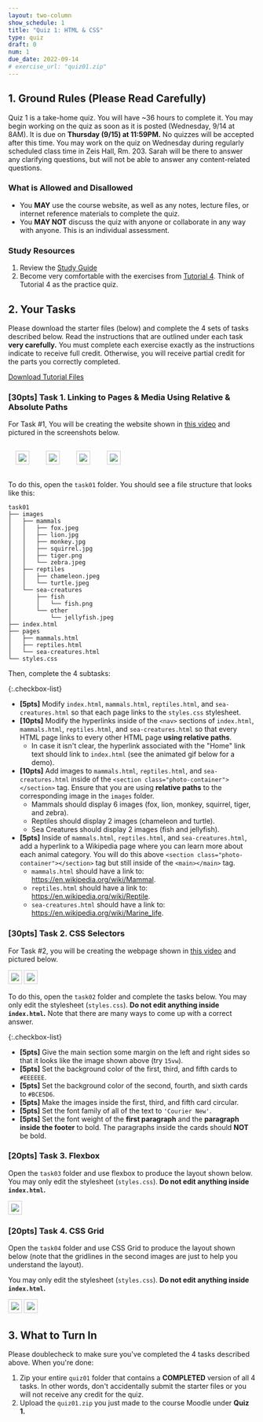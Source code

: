 ```yaml
---
layout: two-column
show_schedule: 1
title: "Quiz 1: HTML & CSS"
type: quiz
draft: 0
num: 1
due_date: 2022-09-14
# exercise_url: "quiz01.zip"
---
```


<style>
    img.small {
        max-width: calc(50% - 40px);
        margin: 15px;
        border: solid 1px #CCC;
        padding: 5px;
    }

    img.medium {
        max-width: 60%;
        border: solid 1px #CCC;
        padding: 5px;
    }
</style>

## 1. Ground Rules (Please Read Carefully)
Quiz 1 is a take-home quiz. You will have ~36 hours to complete it. You may begin working on the quiz as soon as it is posted (Wednesday, 9/14 at 8AM). It is due on **Thursday (9/15) at 11:59PM.** No quizzes will be accepted after this time. You may work on the quiz on Wednesday during regularly scheduled class time in Zeis Hall, Rm. 203. Sarah will be there to answer any clarifying questions, but will not be able to answer any content-related questions.

### What is Allowed and Disallowed
* You **MAY** use the course website, as well as any notes, lecture files, or internet reference materials to complete the quiz.
* You **MAY NOT** discuss the quiz with anyone or collaborate in any way with anyone. This is an individual assessment.

### Study Resources
1. Review the <a href="https://docs.google.com/document/d/1YSsjfQ8-Vp-dmho31rz2oz3X88kxpLDg44q8tJGLzxM/edit?usp=sharing" target="_blank">Study Guide</a>
2. Become very comfortable with the exercises from [Tutorial 4](../assignments/tutorial04). Think of Tutorial 4 as the practice quiz. 

## 2. Your Tasks
Please download the starter files (below) and complete the 4 sets of tasks described below. Read the instructions that are outlined under each task **very carefully.** You must complete each exercise exactly as the instructions indicate to receive full credit. Otherwise, you will receive partial credit for the parts you correctly completed.

<a href="/fall2022/course-files/quizzes/quiz01.zip" class="nu-button">Download Tutorial Files <i class="fas fa-download"></i></a>

### [30pts] Task 1. Linking to Pages & Media Using Relative & Absolute Paths

For Task #1, You will be creating the website shown in <a href="https://drive.google.com/file/d/1tUF1rB-0q2iHU6vUaITRbd1Uy6ZAoO16/view?usp=sharing" target="_blank">this video</a> and pictured in the screenshots below.

<img class="small" src="/fall2022/assets/images/quizzes/quiz01/home.png" /> <img class="small" src="/fall2022/assets/images/quizzes/quiz01/mammals.png" /> <img class="small" src="/fall2022/assets/images/quizzes/quiz01/reptiles.png" /> <img class="small" src="/fall2022/assets/images/quizzes/quiz01/sea-creatures.png" />


To do this, open the `task01` folder. You should see a file structure that looks like this:

```shell
task01
├── images
│   ├── mammals
│   │   ├── fox.jpeg
│   │   ├── lion.jpg
│   │   ├── monkey.jpg
│   │   ├── squirrel.jpg
│   │   ├── tiger.png
│   │   └── zebra.jpeg
│   ├── reptiles
│   │   ├── chameleon.jpeg
│   │   └── turtle.jpeg
│   └── sea-creatures
│       ├── fish
│       │   └── fish.png
│       └── other
│           └── jellyfish.jpeg
├── index.html
├── pages
│   ├── mammals.html
│   ├── reptiles.html
│   └── sea-creatures.html
└── styles.css
```

Then, complete the 4 subtasks:


{:.checkbox-list}
* **[5pts]** Modify `index.html`, `mammals.html`, `reptiles.html`, and `sea-creatures.html` so that each page links to the `styles.css` stylesheet.
* **[10pts]** Modify the hyperlinks inside of the `<nav>` sections of `index.html`, `mammals.html`, `reptiles.html`, and `sea-creatures.html` so that every HTML page links to every other HTML page **using relative paths**. 
    * In case it isn't clear, the hyperlink associated with the "Home" link text should link to `index.html` (see the animated gif below for a demo).
* **[10pts]** Add images to `mammals.html`, `reptiles.html`, and `sea-creatures.html` inside of the `<section class="photo-container"></section>` tag. Ensure that you are using **relative paths** to the corresponding image in the `images` folder.
    * Mammals should display 6 images (fox, lion, monkey, squirrel, tiger, and zebra).
    * Reptiles should display 2 images (chameleon and turtle).
    * Sea Creatures should display 2 images (fish and jellyfish).
* **[5pts]** Inside of `mammals.html`, `reptiles.html`, and `sea-creatures.html`, add a hyperlink to a Wikipedia page where you can learn more about each animal category. You will do this above `<section class="photo-container"></section>` tag but still inside of the `<main></main>` tag.
    * `mammals.html` should have a link to: https://en.wikipedia.org/wiki/Mammal.
    * `reptiles.html` should have a link to: https://en.wikipedia.org/wiki/Reptile.
    * `sea-creatures.html` should have a link to: https://en.wikipedia.org/wiki/Marine_life.

### [30pts] Task 2. CSS Selectors
For Task #2, you will be creating the webpage shown in <a href="https://drive.google.com/file/d/1dqZdvTELzxYBOoTtsxxa30IEvw_MAKT5/view?usp=sharing" target="_blank">this video</a> and pictured below.

<img class="medium" src="/fall2022/assets/images/quizzes/quiz01/task02-1.png" /> 
<img class="medium" src="/fall2022/assets/images/quizzes/quiz01/task02-2.png" />

To do this, open the `task02` folder and complete the tasks below. You may only edit the stylesheet (`styles.css`). **Do not edit anything inside `index.html`.** Note that there are many ways to come up with a correct answer.

{:.checkbox-list}
* **[5pts]** Give the main section some margin on the left and right sides so that it looks like the image shown above (try `15vw`).
* **[5pts]** Set the background color of the first, third, and fifth cards to `#EEEEEE`.
* **[5pts]** Set the background color of the second, fourth, and sixth cards to `#BCE5D6`.
* **[5pts]** Make the images inside the first, third, and fifth card circular.
* **[5pts]** Set the font family of all of the text to `'Courier New'`.
* **[5pts]** Set the font weight of the **first paragraph** and the **paragraph inside the footer** to bold. The paragraphs inside the cards should **NOT** be bold.


### [20pts] Task 3. Flexbox
Open the `task03` folder and use flexbox to produce the layout shown below. You may only edit the stylesheet (`styles.css`). **Do not edit anything inside `index.html`.**

<img class="medium" src="/fall2022/assets/images/quizzes/quiz01/task03.png" />

### [20pts] Task 4. CSS Grid
Open the `task04` folder and use CSS Grid to produce the layout shown below (note that the gridlines in the second images are just to help you understand the layout).

You may only edit the stylesheet (`styles.css`). **Do not edit anything inside `index.html`.**

<img class="medium" src="/fall2022/assets/images/quizzes/quiz01/task04.png" />

<img class="medium" src="/fall2022/assets/images/quizzes/quiz01/task04-gridlines.png" />


## 3. What to Turn In
Please doublecheck to make sure you've completed the 4 tasks described above. When you're done:

1. Zip your entire `quiz01` folder that contains a **COMPLETED** version of all 4 tasks. In other words, don't accidentally submit the starter files or you will not receive any credit for the quiz.
2. Upload the `quiz01.zip` you just made to the course Moodle under **Quiz 1.**
